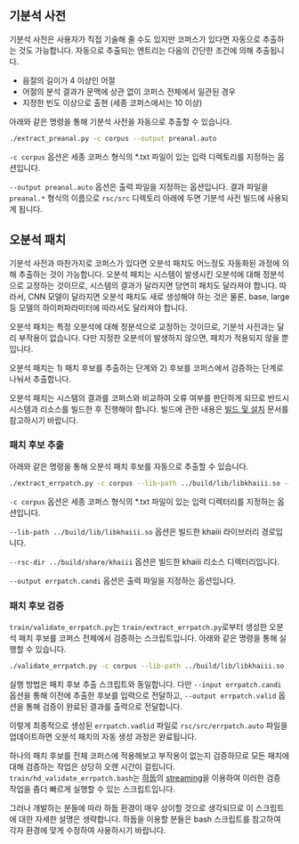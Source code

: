 기분석 사전
----

기분석 사전은 사용자가 직접 기술해 줄 수도 있지만 코퍼스가 있다면 자동으로 추출하는 것도 가능합니다. 자동으로 추출되는 엔트리는 다음의 간단한 조건에 의해 추출됩니다.
* 음절의 길이가 4 이상인 어절
* 어절의 분석 결과가 문맥에 상관 없이 코퍼스 전체에서 일관된 경우
* 지정한 빈도 이상으로 출현 (세종 코퍼스에서는 10 이상)

아래와 같은 명령을 통해 기분석 사전을 자동으로 추출할 수 있습니다.

```bash
./extract_preanal.py -c corpus --output preanal.auto
```

`-c corpus` 옵션은 세종 코퍼스 형식의 *.txt 파일이 있는 입력 디렉토리를 지정하는 옵션입니다.

`--output preanal.auto` 옵션은 출력 파일을 지정하는 옵션입니다. 결과 파일을 `preanal.*` 형식의 이름으로 `rsc/src` 디렉토리 아래에 두면 기분석 사전 빌드에 사용되게 됩니다.


오분석 패치
----

기분석 사전과 마찬가지로 코퍼스가 있다면 오분석 패치도 어느정도 자동화된 과정에 의해 추출하는 것이 가능합니다. 오분석 패치는 시스템이 발생시킨 오분석에 대해 정분석으로 교정하는 것이므로, 시스템의 결과가 달라지면 당연히 패치도 달라져야 합니다. 따라서, CNN 모델이 달라지면 오분석 패치도 새로 생성해야 하는 것은 물론, base, large 등 모델의 하이퍼파라미터에 따라서도 달라져야 합니다.

오분석 패치는 특정 오분석에 대해 정분석으로 교정하는 것이므로, 기분석 사전과는 달리 부작용이 없습니다. 다만 지정한 오분석이 발생하지 않으면, 패치가 적용되지 않을 뿐입니다.

오분석 패치는 1) 패치 후보를 추출하는 단계와 2) 후보를 코퍼스에서 검증하는 단계로 나눠서 추출합니다.

오분석 패치는 시스템의 결과를 코퍼스와 비교하여 오류 여부를 판단하게 되므로 반드시 시스템과 리소스를 빌드한 후 진행해야 합니다. 빌드에 관한 내용은 [빌드 및 설치](https://github.com/kakao/khaiii/wiki/%EB%B9%8C%EB%93%9C-%EB%B0%8F-%EC%84%A4%EC%B9%98) 문서를 참고하시기 바랍니다.


### 패치 후보 추출

아래와 같은 명령을 통해 오분석 패치 후보를 자동으로 추출할 수 있습니다.

```bash
./extract_errpatch.py -c corpus --lib-path ../build/lib/libkhaiii.so --rsc-dir ../build/share/khaiii --output errpatch.candi
```

`-c corpus` 옵션은 세종 코퍼스 형식의 *.txt 파일이 있는 입력 디렉터리를 지정하는 옵션입니다.

`--lib-path ../build/lib/libkhaiii.so` 옵션은 빌드한 khaiii 라이브러리 경로입니다.

`--rsc-dir ../build/share/khaiii` 옵션은 빌드한 khaiii 리소스 디렉터리입니다.

`--output errpatch.candi` 옵션은 출력 파일을 지정하는 옵션입니다.


### 패치 후보 검증

`train/validate_errpatch.py`는 `train/extract_errpatch.py`로부터 생성한 오분석 패치 후보를 코퍼스 전체에서 검증하는 스크립트입니다. 아래와 같은 명령을 통해 실행할 수 있습니다.

```bash
./validate_errpatch.py -c corpus --lib-path ../build/lib/libkhaiii.so --rsc-dir ../build/share/khaiii --input errpatch.candi --output errpatch.valid
```

실행 방법은 패치 후보 추출 스크립트와 동일합니다. 다만 `--input errpatch.candi` 옵션을 통해 이전에 추출한 후보를 입력으로 전달하고, `--output errpatch.valid` 옵션을 통해 검증이 완료된 결과를 출력으로 전달합니다.

이렇게 최종적으로 생성된 `errpatch.vadlid` 파일로 `rsc/src/errpatch.auto` 파일을 업데이트하면 오분석 패치의 자동 생성 과정은 완료됩니다.

하나의 패치 후보를 전체 코퍼스에 적용해보고 부작용이 없는지 검증하므로 모든 패치에 대해 검증하는 작업은 상당히 오랜 시간이 걸립니다. `train/hd_validate_errpatch.bash`는 [하둡](https://hadoop.apache.org/)의 [streaming](https://hadoop.apache.org/docs/current1/streaming.html)을 이용하여 이러한 검증 작업을 좀더 빠르게 실행할 수 있는 스크립트입니다.

그러나 개발하는 분들에 따라 하둡 환경이 매우 상이할 것으로 생각되므로 이 스크립트에 대한 자세한 설명은 생략합니다. 하둡을 이용할 분들은 bash 스크립트를 참고하여 각자 환경에 맞게 수정하여 사용하시기 바랍니다.

